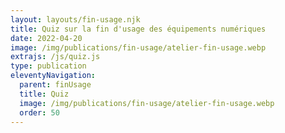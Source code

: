 ```yaml
---
layout: layouts/fin-usage.njk
title: Quiz sur la fin d'usage des équipements numériques
date: 2022-04-20
image: /img/publications/fin-usage/atelier-fin-usage.webp
extrajs: /js/quiz.js
type: publication
eleventyNavigation:
  parent: finUsage
  title: Quiz
  image: /img/publications/fin-usage/atelier-fin-usage.webp
  order: 50
---
```


<form class="fr-form-group" data-quiz-json="/js/quiz/quiz-fin-usage.json"></form>